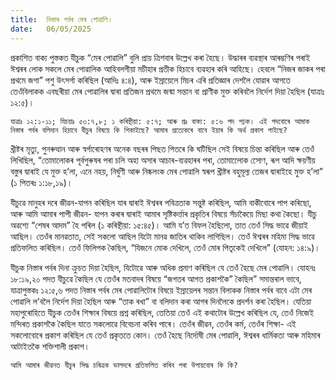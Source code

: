 ```yaml
---
title:  নিস্তাৰ পৰ্বৰ মেৰ পোৱালি।
date:   06/05/2025
---
```


প্রকাশিত বাক্য পুস্তকত যীচুক “মেৰ পোৱালি” বুলি প্ৰায় ত্ৰিশবাৰ উল্লেখ কৰা হৈছে। উদ্ধাৰৰ ব্যৱস্থাৰ আৰম্ভণিৰ পৰাই ঈশ্বৰৰ লোক সকলে মেৰ পোৱালিক আহিবলগীয়া মচীহাৰ প্ৰতীক হিচাবে ব্যৱহাৰ কৰি আহিছে। হেবলে “নিজৰ জাকৰ পৰা প্ৰথমে জগা” পশু উৎসৰ্গা কৰিছিল (আদিঃ ৪:৪), আৰু ইস্রায়েলে মিচৰ এৰি প্ৰতিজ্ঞাৰ দেশলৈ যোৱাৰ আগতে তেওঁবিলাকক এবছৰীয়া মেৰ পোৱালিৰ দ্বাৰা প্ৰতিজন প্রথমে জন্মা সন্তান বা প্রাণীক মুক্ত কৰিবলৈ নিৰ্দেশ দিয়া হৈছিল (যাত্রাঃ ১২:৫)।

`যাত্রাঃ ১২:১-১১; যিচয়াঃ ৫৩:৭,৮; ১ কৰিন্থীয়া: ৫:৭; আৰু প্ৰঃ বাক্য: ৫:৬ পদ পঢ়ক। এই পদবোৰে আমাক নিস্তাৰ পৰ্বৰ বলিদান হিচাবে যীচুৰ বিষয়ে কি শিকাইছে? আমাৰ প্ৰত্যেকৰে বাবে ইয়াৰ কি অৰ্থ প্ৰকাশ পাইছে?`

খ্ৰীষ্টৰ মৃত্যু, পুনৰুত্থান আৰু স্বৰ্গাৰোহণৰ অনেক বছৰৰ পিছত পিতৰে কি ঘটিছিল সেই বিষয়ে চিন্তা কৰিছিল আৰু তেওঁ লিখিছিল, “তোমালোকৰ পূৰ্বপুৰুষৰ পৰা চলি অহা অসাৰ আচাৰ-ব্যৱহাৰৰ পৰা, তোমালোেক সোেণ, ৰূপ আদি ক্ষয়ণীয় বস্তুৰ দ্বাৰাই যে মুক্ত হ’লা, এনে নহয়, নির্ঘুণী আৰু নিষ্কলংক মেৰ পোৱালি স্বৰূপ খ্ৰীষ্টৰ বহুমূল্য তেজৰ দ্বাৰাইহে মুক্ত হ’লা” (১ পিতৰঃ ১:১৮,১৯)।

যীচুৱে মানুহৰ দৰে জীৱন-যাপন কৰিছিল যাৰ দ্বাৰাই ঈশ্বৰৰ পবিত্রতাক সন্তুষ্ট কৰিছিল, আমি বাকীবোৰে পাপ কৰিছো, আৰু আমি আমাৰ পাপী জীৱন- যাপন কৰাৰ দ্বাৰাই আমাৰ সৃষ্টিকৰ্ত্তাৰ প্ৰকৃতিৰ বিষয়ে সঁচাকৈয়ে মিছা কথা কৈছো। যীচু অৱশ্যে “শেষৰ আদম” হৈ পৰিল (১ কৰিন্থীয়া: ১৫:৪৫)। আমি য’ত বিফল হৈছিলো, তাত তেওঁ সিদ্ধ ভাৱে জীয়াই আছিল। তেওঁৰ মানৱতাত, সেই সকলো আছিল যিটো মানৱ জাতিৰ থাকিব লাগিছিল। তেওঁ ঈশ্বৰৰ মহিমা সিদ্ধ ভাৱে প্ৰতিফলিত কৰিছিল। তেওঁ ফিলিপক কৈছিল, “যিজনে মোক দেখিলে, তেওঁ মোৰ পিতৃকেই দেখিলে” (যোহন: ১৪:৯)।

যীচুক নিস্তাৰ পৰ্বৰ দিনা ক্রুচত দিয়া হৈছিল, যিটোৱে আৰু অধিক প্রমাণ কৰিছিল যে তেওঁ হৈছে মেৰ পোৱালি। যোহনঃ ১৮:১৯,২০ পদত যীচুৱে কৈছিল যে তেওঁৰ মতবাদৰ বিষয়ে “জগতৰ আগত প্ৰকাশকৈ” কৈছিল” সমান্তৰাল ভাবে, যাত্রাপুস্তকঃ ১২:৫,৬ পদত নিস্তাৰ পৰ্বৰ মেৰ পোৱালিটোৰ বিষয়ে ইস্রায়েলৰ সন্তান বিলাকক নিস্তাৰ পৰ্বৰ বাবে এটা মেৰ পোৱালি ল’বলৈ নিৰ্দেশ দিয়া হৈছিল আৰু “তাক ৰখা” বা বলিদান কৰা আগৰ দিনলৈকে প্ৰদৰ্শন কৰা হৈছিল। যেতিয়া মহাপুৰোহিতে যীচুক তেওঁৰ শিক্ষাৰ বিষয়ে প্রশ্ন কৰিছিল, তেতিয়া তেওঁ এই কথাটোৰ উল্লেখ কৰিছিল যে, তেওঁ নিজেই মন্দিৰত প্ৰকাশকৈ কৈছিল যাতে সকলোৱে বিবেচনা কৰিব পাৰে। তেওঁৰ জীৱন, তেওঁৰ কৰ্ম, তেওঁৰ শিক্ষা- এই সকলোবোৰে প্ৰকাশ কৰিছিল যে তেওঁ প্রকৃততে কোন। তেওঁ হৈছে নির্দোষী মেৰ পোৱালি, ঈশ্বৰৰ ধাৰ্মিকতা আৰু মহিমাৰ আটাইতকৈ শক্তিশালী প্রকাশ।

`আমি আমাৰ জীৱনত যীচুৰ সিদ্ধ চৰিত্ৰক ভালদৰে প্ৰতিফলিত কৰিব পৰা উপায়বোৰ কি কি?`